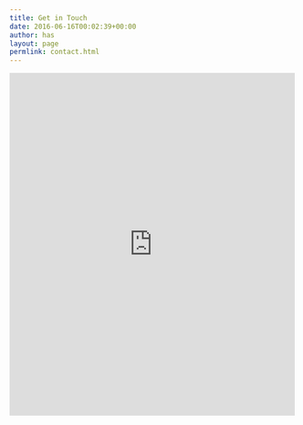 ```yaml
---
title: Get in Touch
date: 2016-06-16T00:02:39+00:00
author: has
layout: page
permlink: contact.html
---
```


<iframe src="https://docs.google.com/forms/d/e/1FAIpQLSfPe3a3V3hfd8gMEUaPZmsV2iv-2kYhmuquGG0QAwswu1Kqwg/viewform?embedded=true" width="500" height="600" frameborder="0" marginheight="0" marginwidth="0">Loading...</iframe>